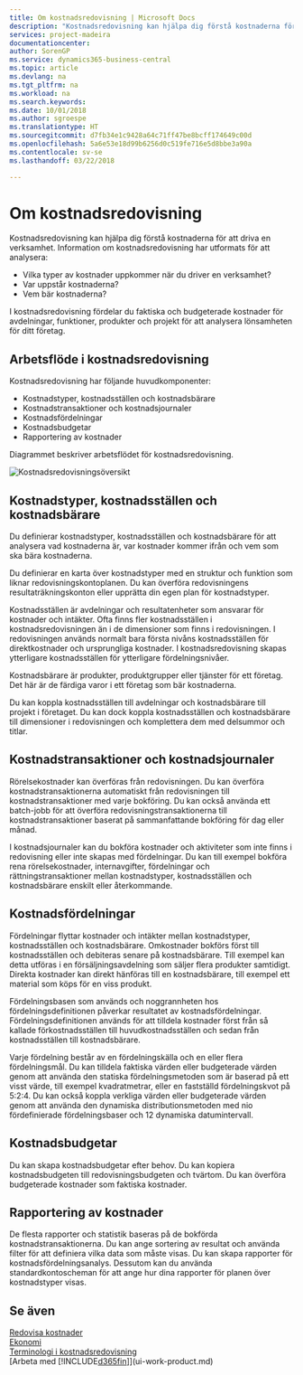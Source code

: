 ```yaml
---
title: Om kostnadsredovisning | Microsoft Docs
description: "Kostnadsredovisning kan hjälpa dig förstå kostnaderna för att driva en verksamhet."
services: project-madeira
documentationcenter: 
author: SorenGP
ms.service: dynamics365-business-central
ms.topic: article
ms.devlang: na
ms.tgt_pltfrm: na
ms.workload: na
ms.search.keywords: 
ms.date: 10/01/2018
ms.author: sgroespe
ms.translationtype: HT
ms.sourcegitcommit: d7fb34e1c9428a64c71ff47be8bcff174649c00d
ms.openlocfilehash: 5a6e53e18d99b6256d0c519fe716e5d8bbe3a90a
ms.contentlocale: sv-se
ms.lasthandoff: 03/22/2018

---
```

# <a name="about-cost-accounting"></a>Om kostnadsredovisning
Kostnadsredovisning kan hjälpa dig förstå kostnaderna för att driva en verksamhet. Information om kostnadsredovisning har utformats för att analysera:  

-   Vilka typer av kostnader uppkommer när du driver en verksamhet?  
-   Var uppstår kostnaderna?  
-   Vem bär kostnaderna?  

I kostnadsredovisning fördelar du faktiska och budgeterade kostnader för avdelningar, funktioner, produkter och projekt för att analysera lönsamheten för ditt företag.  

## <a name="workflow-in-cost-accounting"></a>Arbetsflöde i kostnadsredovisning  
Kostnadsredovisning har följande huvudkomponenter:  

-   Kostnadstyper, kostnadsställen och kostnadsbärare  
-   Kostnadstransaktioner och kostnadsjournaler  
-   Kostnadsfördelningar  
-   Kostnadsbudgetar
-   Rapportering av kostnader  

Diagrammet beskriver arbetsflödet för kostnadsredovisning.  

![Kostnadsredovisningsöversikt](media/costaccountingoverview.png "CostAccountingOverview")  

## <a name="cost-types-cost-centers-and-cost-objects"></a>Kostnadstyper, kostnadsställen och kostnadsbärare  
Du definierar kostnadstyper, kostnadsställen och kostnadsbärare för att analysera vad kostnaderna är, var kostnader kommer ifrån och vem som ska bära kostnaderna.  

Du definierar en karta över kostnadstyper med en struktur och funktion som liknar redovisningskontoplanen. Du kan överföra redovisningens resultaträkningskonton eller upprätta din egen plan för kostnadstyper.  

Kostnadsställen är avdelningar och resultatenheter som ansvarar för kostnader och intäkter. Ofta finns fler kostnadsställen i kostnadsredovisningen än i de dimensioner som finns i redovisningen. I redovisningen används normalt bara första nivåns kostnadsställen för direktkostnader och ursprungliga kostnader. I kostnadsredovisning skapas ytterligare kostnadsställen för ytterligare fördelningsnivåer.  

Kostnadsbärare är produkter, produktgrupper eller tjänster för ett företag. Det här är de färdiga varor i ett företag som bär kostnaderna.  

Du kan koppla kostnadsställen till avdelningar och kostnadsbärare till projekt i företaget. Du kan dock koppla kostnadsställen och kostnadsbärare till dimensioner i redovisningen och komplettera dem med delsummor och titlar.  

## <a name="cost-entries-and-cost-journals"></a>Kostnadstransaktioner och kostnadsjournaler  
Rörelsekostnader kan överföras från redovisningen. Du kan överföra kostnadstransaktionerna automatiskt från redovisningen till kostnadstransaktioner med varje bokföring. Du kan också använda ett batch-jobb för att överföra redovisningstransaktionerna till kostnadstransaktioner baserat på sammanfattande bokföring för dag eller månad.  

I kostnadsjournaler kan du bokföra kostnader och aktiviteter som inte finns i redovisning eller inte skapas med fördelningar. Du kan till exempel bokföra rena rörelsekostnader, internavgifter, fördelningar och rättningstransaktioner mellan kostnadstyper, kostnadsställen och kostnadsbärare enskilt eller återkommande.  

## <a name="cost-allocations"></a>Kostnadsfördelningar  
Fördelningar flyttar kostnader och intäkter mellan kostnadstyper, kostnadsställen och kostnadsbärare. Omkostnader bokförs först till kostnadsställen och debiteras senare på kostnadsbärare. Till exempel kan detta utföras i en försäljningsavdelning som säljer flera produkter samtidigt. Direkta kostnader kan direkt hänföras till en kostnadsbärare, till exempel ett material som köps för en viss produkt.  

Fördelningsbasen som används och noggrannheten hos fördelningsdefinitionen påverkar resultatet av kostnadsfördelningar. Fördelningsdefinitionen används för att tilldela kostnader först från så kallade förkostnadsställen till huvudkostnadsställen och sedan från kostnadsställen till kostnadsbärare.  

Varje fördelning består av en fördelningskälla och en eller flera fördelningsmål. Du kan tilldela faktiska värden eller budgeterade värden genom att använda den statiska fördelningsmetoden som är baserad på ett visst värde, till exempel kvadratmetrar, eller en fastställd fördelningskvot på 5:2:4. Du kan också koppla verkliga värden eller budgeterade värden genom att använda den dynamiska distributionsmetoden med nio fördefinierade fördelningsbaser och 12 dynamiska datumintervall.  

## <a name="cost-budgets"></a>Kostnadsbudgetar  
Du kan skapa kostnadsbudgetar efter behov. Du kan kopiera kostnadsbudgeten till redovisningsbudgeten och tvärtom. Du kan överföra budgeterade kostnader som faktiska kostnader.  

## <a name="cost-reporting"></a>Rapportering av kostnader  
De flesta rapporter och statistik baseras på de bokförda kostnadstransaktionerna. Du kan ange sortering av resultat och använda filter för att definiera vilka data som måste visas. Du kan skapa rapporter för kostnadsfördelningsanalys. Dessutom kan du använda standardkontoscheman för att ange hur dina rapporter för planen över kostnadstyper visas.  

## <a name="see-also"></a>Se även  
 [Redovisa kostnader](finance-manage-cost-accounting.md)  
 [Ekonomi](finance.md)   
 [Terminologi i kostnadsredovisning](finance-terminology-in-cost-accounting.md)  
 [Arbeta med [!INCLUDE[d365fin](includes/d365fin_md.md)]](ui-work-product.md)

